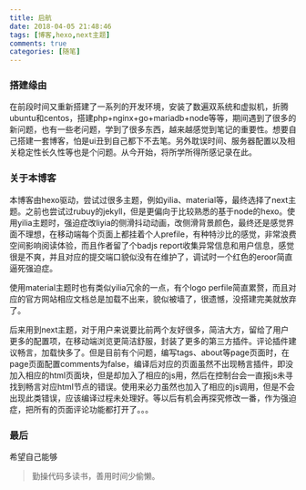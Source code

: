 ```yaml
---
title: 启航
date: 2018-04-05 21:48:46
tags: [博客,hexo,next主题]
comments: true
categories: [随笔]
---
```

 ### 搭建缘由
 在前段时间又重新搭建了一系列的开发环境，安装了数遍双系统和虚拟机，折腾ubuntu和centos，搭建php+nginx+go+mariadb+node等等，期间遇到了很多的新问题，也有一些老问题，学到了很多东西，越来越感觉到笔记的重要性。想要自己搭建一套博客，怕是ui丑到自己都下不去笔。另外耽误时间、服务器配置以及相关稳定性长久性等也是个问题。从今开始，将所学所得所感记录在此。
### 关于本博客
本博客由hexo驱动，尝试过很多主题，例如yilia、material等，最终选择了next主题。之前也尝试过rubuy的jekyll，但是更偏向于比较熟悉的基于node的hexo。使用yilia主题时，强迫症改liyia的侧滑抖动动画，改侧滑背景颜色，最终还是感觉界面不理想，在移动端每个页面上都挂着个人prefile，有种特沙比的感觉，非常浪费空间影响阅读体验，而且作者留了个badjs report收集异常信息和用户信息，感觉很是不爽，并且对应的提交端口貌似没有在维护了，调试时一个红色的eroor简直逼死强迫症。

使用material主题时也有类似yilia冗余的一点，有个logo perfile简直累赘，而且对应的官方网站相应文档总是加载不出来，貌似被墙了，很遗憾，没搭建完美就放弃了。

后来用到next主题，对于用户来说要比前两个友好很多，简洁大方，留给了用户更多的配置项，在移动端浏览更简洁舒服，封装了更多的第三方插件。评论插件建议畅言，加载快多了。但是目前有个问题，编写tags、about等page页面时，在page页面配置comments为false，编译后对应的页面虽然不出现畅言插件，即没加入相应的html页面块，但是却加入了相应的js用，然后在控制台会一直报js未寻找到畅言对应html节点的错误。使用来必力虽然也加入了相应的js调用，但是不会出现此类错误，应该编译过程未处理好。等以后有机会再探究修改一番，作为强迫症，把所有的页面评论功能都打开了。。。
### 最后
希望自己能够
>勤操代码多读书，善用时间少偷懒。
